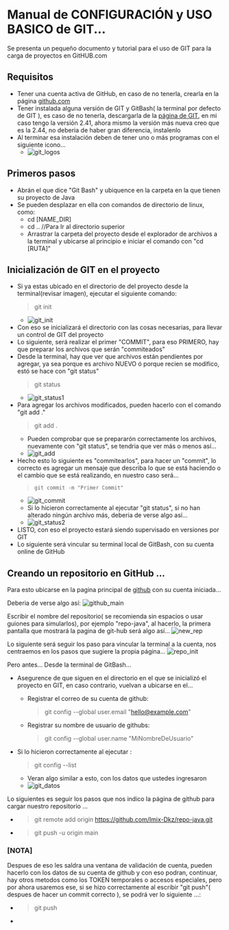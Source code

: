 # Manual de CONFIGURACIÓN y USO BASICO de GIT...
Se presenta un pequeño documento y tutorial para el uso de GIT para la carga de proyectos en GitHUB.com

## Requisitos 
* Tener una cuenta activa de GitHub, en caso de no tenerla, crearla en la página [github.com](https://github.com)
* Tener instalada alguna versión de GIT y GitBash( la terminal por defecto de GIT ), es caso de no tenerla, descargarla de la [página de GIT](https://git-scm.com/downloads), en mi caso tengo la versión 2.41, ahora mismo la versión más nueva creo que es la 2.44, no deberia de haber gran diferencia, instalenlo
* Al terminar esa instalación deben de tener uno o más programas con el siguiente icono...
  + ![git_logos](git_logos.png)

## Primeros pasos
* Abrán el que dice "Git Bash" y ubiquence en la carpeta en la que tienen su proyecto de Java
* Se pueden desplazar en ella con comandos de directorio de linux, como:
  + cd [NAME_DIR] 
  + cd ..         //Para Ir al directorio superior
  + Arrastrar la carpeta del proyecto desde el explorador de archivos a la terminal y ubicarse al principio e iniciar el comando con "cd [RUTA]"
  
## Inicialización de GIT en el proyecto
* Si ya estas ubicado en el directorio de del proyecto desde la terminal(revisar imagen), ejecutar el siguiente comando:
    >    git init 
    + ![git_init](git_init.png)
* Con eso se inicializará el directorio con las cosas necesarias, para llevar un control de GIT del proyecto
* Lo siguiente, será realizar el primer "COMMIT", para eso PRIMERO, hay que preparar los archivos que serán "commiteados"
* Desde la terminal, hay que ver que archivos están pendientes por agregar, ya sea porque es archivo NUEVO ó porque recien se modifico, estó se hace con "git status"
    >    git status
    + ![git_status1](git_status1.png)
* Para agregar los archivos modificados, pueden hacerlo con el comando "git add ."
    >    git add .
    + Pueden comprobar que se prepararón correctamente los archivos, nuevamente con "git status", se tendria que ver más o menos así...
    + ![git_add](git_add.png)
* Hecho esto lo siguiente es "commitearlos", para hacer un "commit", lo correcto es agregar un mensaje que describa lo que se está haciendo o el cambio que se está realizando, en nuestro caso será...
    >     git commit -m "Primer Commit"
    + ![git_commit](git_commit.png)
    + Si lo hicieron correctamente al ejecutar "git status", si no han alterado ningún archivo más, deberia de verse algo así...
    + ![git_status2](git_status2.png)
* LISTO, con eso el proyecto estará siendo supervisado en versiones por GIT 
* Lo siguiente será vincular su terminal local de GitBash, con su cuenta online de GitHub

## Creando un repositorio en GitHub ...
Para esto ubicarse en la pagina principal de [github](github.com) con su cuenta iniciada...

Deberia de verse algo así:
![github_main](github_main.png)


Escribir el nombre del repositorio( se recomienda sin espacios o usar guiones para simularlos), por ejemplo "repo-java", al hacerlo, la primera pantalla que mostrará la pagina de git-hub será algo así...
![new_rep](new_repo.png)
 
Lo siguiente será seguir los paso para vincular la terminal a la cuenta, nos centraemos en los pasos que sugiere la propia página...
![repo_init](repo_init.png)

Pero antes... Desde la terminal de GitBash...
* Asegurence de que siguen en el directorio en el que se inicializó el proyecto en GIT, en caso contrario, vuelvan a ubicarse en el...
  + Registrar el correo de su cuenta de github:
    >    git config --global user.email "hello@example.com"
  + Registrar su nombre de usuario de githubs:
    >    git config --global user.name "MiNombreDeUsuario"

* Si lo hicieron correctamente al ejecutar :
    >    git config --list
  + Veran algo similar a esto, con los datos que ustedes ingresaron
  + ![git_datos](git_datos.png)

Lo siguientes es seguir los pasos que nos indico la página de github para cargar nuestro repositorio ...
  + >    git remote add origin https://github.com/Imix-Dkz/repo-java.git
  + >    git push -u origin main

### [NOTA]
Despues de eso les saldra una ventana de validación de cuenta, pueden hacerlo con los datos de su cuenta de github y con eso podran, continuar, hay otros metodos como los TOKEN temporales o accesos especiales, pero por ahora usaremos ese, si se hizo correctamente al escribir "git push"( despues de hacer un commit correcto ), se podrá ver lo siguiente ...:
* >    git push
* 